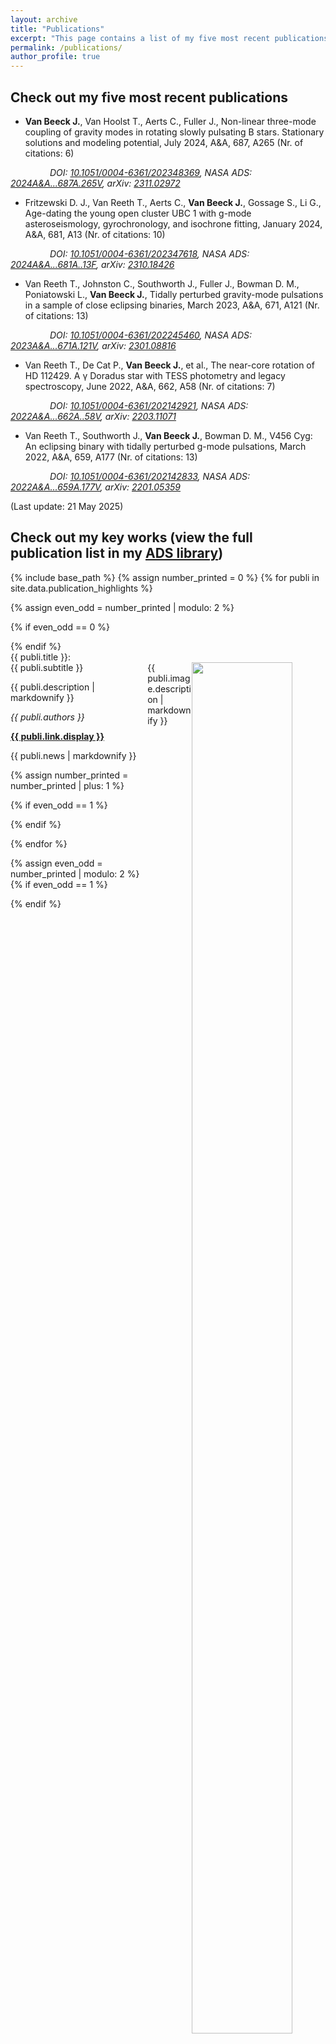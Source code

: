 ```yaml
---
layout: archive
title: "Publications"
excerpt: "This page contains a list of my five most recent publications, and shows some key works."
permalink: /publications/
author_profile: true
---
```


## Check out my five most recent publications

+ **Van Beeck J.**, Van Hoolst T., Aerts C., Fuller J., Non-linear three-mode coupling of gravity modes in rotating slowly pulsating B stars. Stationary solutions and modeling potential, July 2024, A&A, 687, A265 (Nr. of citations: 6)

&nbsp;&nbsp;&nbsp;&nbsp;&nbsp;&nbsp;&nbsp;&nbsp;&nbsp;&nbsp;&nbsp;&nbsp;&nbsp;&nbsp;&nbsp;&nbsp;*DOI: <a href="https://doi.org/10.1051/0004-6361/202348369">10.1051/0004-6361/202348369</a>, NASA ADS: <a href="https://ui.adsabs.harvard.edu/abs/2024A&A...687A.265V">2024A&A...687A.265V</a>, arXiv: <a href="https://arxiv.org/abs/2311.02972">2311.02972</a>*

+ Fritzewski D. J., Van Reeth T., Aerts C., **Van Beeck J.**, Gossage S., Li G., Age-dating the young open cluster UBC 1 with g-mode asteroseismology, gyrochronology, and isochrone fitting, January 2024, A&A, 681, A13 (Nr. of citations: 10)

&nbsp;&nbsp;&nbsp;&nbsp;&nbsp;&nbsp;&nbsp;&nbsp;&nbsp;&nbsp;&nbsp;&nbsp;&nbsp;&nbsp;&nbsp;&nbsp;*DOI: <a href="https://doi.org/10.1051/0004-6361/202347618">10.1051/0004-6361/202347618</a>, NASA ADS: <a href="https://ui.adsabs.harvard.edu/abs/2024A&A...681A..13F">2024A&A...681A..13F</a>, arXiv: <a href="https://arxiv.org/abs/2310.18426">2310.18426</a>*

+ Van Reeth T., Johnston C., Southworth J., Fuller J., Bowman D. M., Poniatowski L., **Van Beeck J.**, Tidally perturbed gravity-mode pulsations in a sample of close eclipsing binaries, March 2023, A&A, 671, A121 (Nr. of citations: 13)

&nbsp;&nbsp;&nbsp;&nbsp;&nbsp;&nbsp;&nbsp;&nbsp;&nbsp;&nbsp;&nbsp;&nbsp;&nbsp;&nbsp;&nbsp;&nbsp;*DOI: <a href="https://doi.org/10.1051/0004-6361/202245460">10.1051/0004-6361/202245460</a>, NASA ADS: <a href="https://ui.adsabs.harvard.edu/abs/2023A&A...671A.121V">2023A&A...671A.121V</a>, arXiv: <a href="https://arxiv.org/abs/2301.08816">2301.08816</a>*

+ Van Reeth T., De Cat P., **Van Beeck J.**, et al., The near-core rotation of HD 112429. A γ Doradus star with TESS photometry and legacy spectroscopy, June 2022, A&A, 662, A58 (Nr. of citations: 7)

&nbsp;&nbsp;&nbsp;&nbsp;&nbsp;&nbsp;&nbsp;&nbsp;&nbsp;&nbsp;&nbsp;&nbsp;&nbsp;&nbsp;&nbsp;&nbsp;*DOI: <a href="https://doi.org/10.1051/0004-6361/202142921">10.1051/0004-6361/202142921</a>, NASA ADS: <a href="https://ui.adsabs.harvard.edu/abs/2022A&A...662A..58V">2022A&A...662A..58V</a>, arXiv: <a href="https://arxiv.org/abs/2203.11071">2203.11071</a>*

+ Van Reeth T., Southworth J., **Van Beeck J.**, Bowman D. M., V456 Cyg: An eclipsing binary with tidally perturbed g-mode pulsations, March 2022, A&A, 659, A177 (Nr. of citations: 13)

&nbsp;&nbsp;&nbsp;&nbsp;&nbsp;&nbsp;&nbsp;&nbsp;&nbsp;&nbsp;&nbsp;&nbsp;&nbsp;&nbsp;&nbsp;&nbsp;*DOI: <a href="https://doi.org/10.1051/0004-6361/202142833">10.1051/0004-6361/202142833</a>, NASA ADS: <a href="https://ui.adsabs.harvard.edu/abs/2022A&A...659A.177V">2022A&A...659A.177V</a>, arXiv: <a href="https://arxiv.org/abs/2201.05359">2201.05359</a>*


(Last update: 21 May 2025)

## Check out my key works (view the full publication list in my [ADS library](https://ui.adsabs.harvard.edu/public-libraries/mrBh0XAqRuqabcPXhidMUA))

{% include base_path %}
{% assign number_printed = 0 %}
{% for publi in site.data.publication_highlights %}

{% assign even_odd = number_printed | modulo: 2 %}

{% if even_odd == 0 %}
<div class="row">
{% endif %}

<div class="col-sm-6 clearfix">
  <div class="well">
    <pubtit>{{ publi.title }}:<br>{{ publi.subtitle }}</pubtit>
    <figure width="75%" height="auto" style="padding: inherit; margin: auto; float: right;">
      <img src="{{ base_path }}/images/publication_highlights/{{ publi.image.name }}" class="img-responsive" width="75%" height="auto" style="padding: inherit; margin: auto; float: right;" />
      <figcaption>{{ publi.image.description | markdownify }}</figcaption>
    </figure>
    <p>{{ publi.description | markdownify }}</p>
    <p><em>{{ publi.authors }}</em></p>
    <p><strong><a href="{{ publi.link.url }}">{{ publi.link.display }}</a></strong></p>
    <p>{{ publi.news | markdownify }}</p>
  </div>
</div>

{% assign number_printed = number_printed | plus: 1 %}

{% if even_odd == 1 %}
</div>
{% endif %}

{% endfor %}

{% assign even_odd = number_printed | modulo: 2 %}
{% if even_odd == 1 %}
</div>
{% endif %}

<p> &nbsp; </p>

